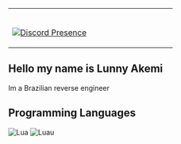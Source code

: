 <table width="100%"> 
  <tr>
  <td width="50%">
    
&nbsp; <br> [![Discord Presence](https://lanyard.cnrad.dev/api/732450729301639168)](https://discord.com/users/732450729301639168)
    
  </td>
</table>

## Hello my name is Lunny Akemi
Im a Brazilian reverse engineer

## Programming Languages
![Lua](https://img.shields.io/badge/lua-0047B3?style=for-the-badge&logo=lua&logoColor=white) ![Luau](https://img.shields.io/badge/luau-EC4A3F?style=for-the-badge&logo=roblox&logoColor=white)
